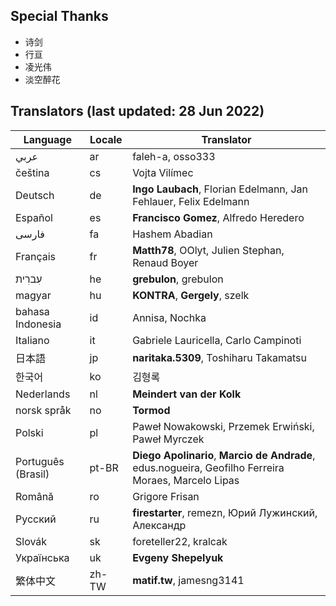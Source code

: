 ## Special Thanks
- 诗剑
- 行亘
- 凌光伟
- 淡空醉花

## Translators (last updated: 28 Jun 2022)
|Language   |Locale   |Translator|
|---        |---      |---|
|عربي      |ar         |faleh-a, osso333|
|čeština    |cs       |Vojta Vilímec|
|Deutsch    |de       |**Ingo Laubach**, Florian Edelmann, Jan Fehlauer, Felix Edelmann|
|Español    |es       |**Francisco Gomez**, Alfredo Heredero|
|فارسی      |fa         |Hashem Abadian|
|Français   |fr       |**Matth78**, OOlyt, Julien Stephan, Renaud Boyer|
|עִברִית     |he       |**grebulon**, grebulon|
|magyar     |hu       |**KONTRA**, **Gergely**, szelk|
|bahasa Indonesia   |id       |Annisa, Nochka|
|Italiano   |it       |Gabriele Lauricella, Carlo Campinoti|
|日本語      |jp       |**naritaka.5309**, Toshiharu Takamatsu|
|한국어       |ko       |김형록|
|Nederlands |nl       |**Meindert van der Kolk**|
|norsk språk|no       |**Tormod**|
|Polski     |pl       |Paweł Nowakowski, Przemek Erwiński, Paweł Myrczek|
|Português (Brasil) |pt-BR    |**Diego Apolinario**, **Marcio de Andrade**, edus.nogueira, Geofilho Ferreira Moraes, Marcelo Lipas|
|Română     |ro       |Grigore Frisan|
|Pусский    |ru       |**firestarter**, remezn, Юрий Лужинский, Александр|
|Slovák     |sk       |foreteller22, kralcak|
|Українська |uk       |**Evgeny Shepelyuk**|
|繁体中文    |zh-TW    |**matif.tw**, jamesng3141|